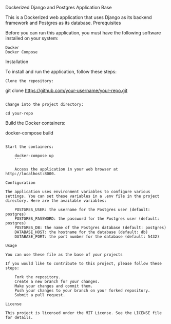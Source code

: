 Dockerized Django and Postgres Application Base

This is a Dockerized web application that uses Django as its backend framework and Postgres as its database.
Prerequisites

Before you can run this application, you must have the following software installed on your system:

    Docker
    Docker Compose

Installation

To install and run the application, follow these steps:

    Clone the repository:

git clone https://github.com/your-username/your-repo.git
```

Change into the project directory:

cd your-repo
```

Build the Docker containers:

docker-compose build
```

Start the containers:

    docker-compose up
    ```

    Access the application in your web browser at http://localhost:8000.

Configuration

The application uses environment variables to configure various settings. You can set these variables in a .env file in the project directory. Here are the available variables:

    POSTGRES_USER: the username for the Postgres user (default: postgres)
    POSTGRES_PASSWORD: the password for the Postgres user (default: postgres)
    POSTGRES_DB: the name of the Postgres database (default: postgres)
    DATABASE_HOST: the hostname for the database (default: db)
    DATABASE_PORT: the port number for the database (default: 5432)

Usage

You can use these file as the base of your projects

If you would like to contribute to this project, please follow these steps:

    Fork the repository.
    Create a new branch for your changes.
    Make your changes and commit them.
    Push your changes to your branch on your forked repository.
    Submit a pull request.

License

This project is licensed under the MIT License. See the LICENSE file for details.

